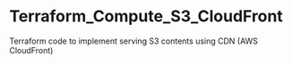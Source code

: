 # Terraform_Compute_S3_CloudFront
Terraform code to implement serving S3 contents using CDN (AWS CloudFront)
